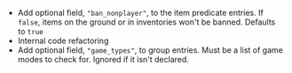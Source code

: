 - Add optional field, `"ban_nonplayer"`, to the item predicate entries. 
If `false`, items on the ground or in inventories won't be banned. 
Defaults to `true`
- Internal code refactoring
- Add optional field, `"game_types"`, to group entries.
Must be a list of game modes to check for. Ignored if it isn't 
declared. 